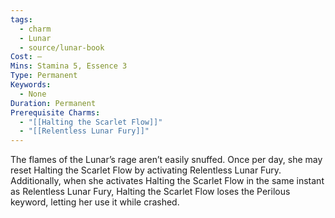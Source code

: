 ```yaml
---
tags:
  - charm
  - Lunar
  - source/lunar-book
Cost: —
Mins: Stamina 5, Essence 3
Type: Permanent
Keywords:
  - None
Duration: Permanent
Prerequisite Charms:
  - "[[Halting the Scarlet Flow]]"
  - "[[Relentless Lunar Fury]]"
---
```

The flames of the Lunar’s rage aren’t easily snuffed. Once per day, she may reset Halting the Scarlet Flow by activating Relentless Lunar Fury. Additionally, when she activates Halting the Scarlet Flow in the same instant as Relentless Lunar Fury, Halting the Scarlet Flow loses the Perilous keyword, letting her use it while crashed.